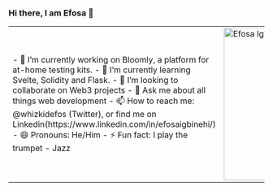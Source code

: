 ### Hi there, I am Efosa 👋
<table>
  
  <tr>
    <td valign="center">
      - 🔭 I’m currently working on Bloomly, a platform for at-home testing kits.
      - 🌱 I’m currently learning Svelte, Solidity and Flask.
      - 👯 I’m looking to collaborate on Web3 projects
      - 💬 Ask me about all things web development
      - 📫 How to reach me: @whizkidefos (Twitter), or find me on Linkedin(https://www.linkedin.com/in/efosaigbinehi/)
      - 😄 Pronouns: He/Him
      - ⚡ Fun fact: I play the trumpet - Jazz
    </td>
    <td>
      <a href="https://app.daily.dev/whizkidefos"><img src="https://api.daily.dev/devcards/f020652d48494895b0c39def2320dd72.png?r=ckx" width="300" alt="Efosa Igbinehi's Dev Card"/></a>
    </td>
    
  </tr>

  </table>
  
<!-- ![GitHub Activity Graph](https://activity-graph.herokuapp.com/graph?username=whizkidefos&theme=dracula&hide_border=true) -->


